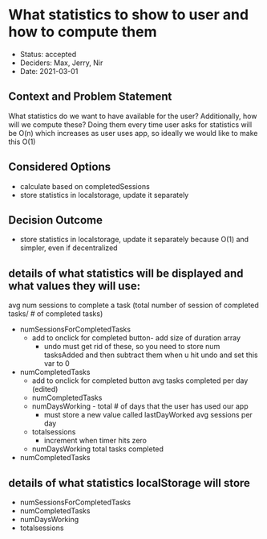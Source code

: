 # What statistics to show to user and how to compute them

* Status: accepted
* Deciders: Max, Jerry, Nir
* Date: 2021-03-01

## Context and Problem Statement

What statistics do we want to have available for the user?
Additionally, how will we compute these? Doing them every time user asks for statistics will be O(n) which increases as user uses app, so ideally
we would like to make this O(1)


## Considered Options

* calculate based on completedSessions
* store statistics in localstorage, update it separately


## Decision Outcome

* store statistics in localstorage, update it separately because O(1) and simpler, even if decentralized


## details of what statistics will be displayed and what values they will use:


avg num sessions to complete a task (total number of session of completed tasks/ # of completed tasks)
 - numSessionsForCompletedTasks
    - add to onclick for completed button- add size of duration array
      - undo must get rid of these, so you need to store num tasksAdded and then subtract them when u hit undo and set this var to 0
  - numCompletedTasks
    - add to onclick for completed button
avg tasks completed per day (edited) 
    - numCompletedTasks
    - numDaysWorking - total # of days that the user has used our app
        - must store a new value called lastDayWorked
avg sessions per day
    - totalsessions
        - increment when timer hits zero
     - numDaysWorking
total tasks completed
 - numCompletedTasks

## details of what statistics localStorage will store

- numSessionsForCompletedTasks
- numCompletedTasks
- numDaysWorking
- totalsessions

